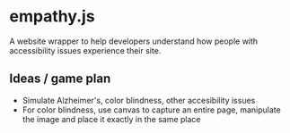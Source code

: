 empathy.js
==========

A website wrapper to help developers understand how people with accessibility issues experience their site.

Ideas / game plan
--------
- Simulate Alzheimer's, color blindness, other accesibility issues
- For color blindness, use canvas to capture an entire page, manipulate the image and place it exactly in the same place    
